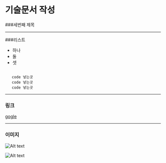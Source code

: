 # 기술문서 작성
###세번째 제목
***
###리스트
+ 하나
+ 둘
+ 셋




```

   code 넣는곳
   code 넣는곳
   code 넣는곳
```
  ***
  ### 링크
  [gogle](https://www.google.com)

***
### 이미지
![Alt text](https://images.unsplash.com/photo-1592251170502-99f518c7e6f7?ixlib=rb-1.2.1&ixid=eyJhcHBfaWQiOjEyMDd9&auto=format&fit=crop&w=500&q=60)

![Alt text]()